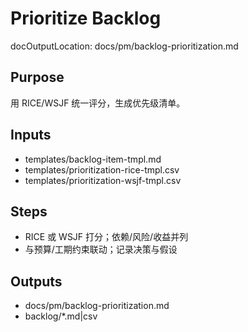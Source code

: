 # Prioritize Backlog

docOutputLocation: docs/pm/backlog-prioritization.md

## Purpose

用 RICE/WSJF 统一评分，生成优先级清单。

## Inputs

- templates/backlog-item-tmpl.md
- templates/prioritization-rice-tmpl.csv
- templates/prioritization-wsjf-tmpl.csv

## Steps

- RICE 或 WSJF 打分；依赖/风险/收益并列
- 与预算/工期约束联动；记录决策与假设

## Outputs

- docs/pm/backlog-prioritization.md
- backlog/\*.md|csv
